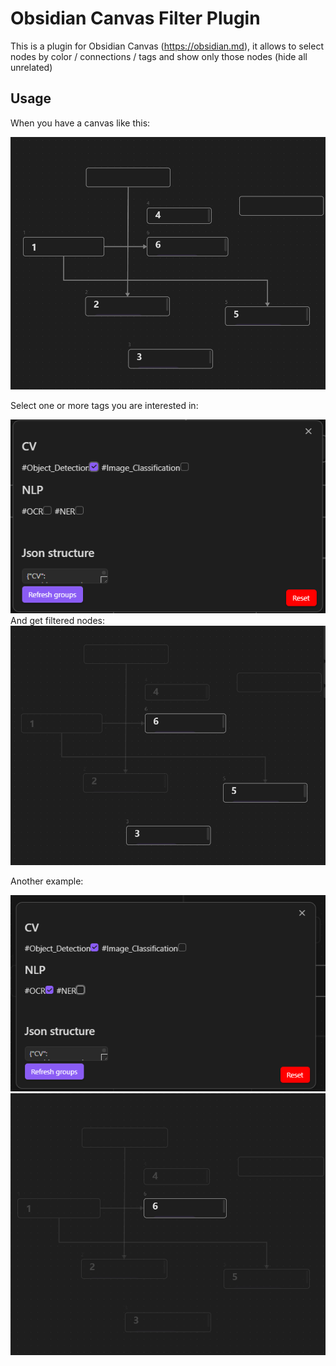 # Obsidian Canvas Filter Plugin

This is a plugin for Obsidian Canvas (https://obsidian.md), 
it allows to select nodes by color / connections / tags and show 
only those nodes (hide all unrelated)

## Usage

When you have a canvas like this: 

<div align="center">
  <img src="./assets/canvas.png">
</div>

Select one or more tags you are interested in:

<div align="center">
  <img src="./assets/1.png">
</div>
 
And get filtered nodes:

<div align="center">
  <img src="./assets/2.png">
</div>

Another example:

<div align="center">
  <img src="./assets/3.png">
  <img src="./assets/4.png">
</div>
